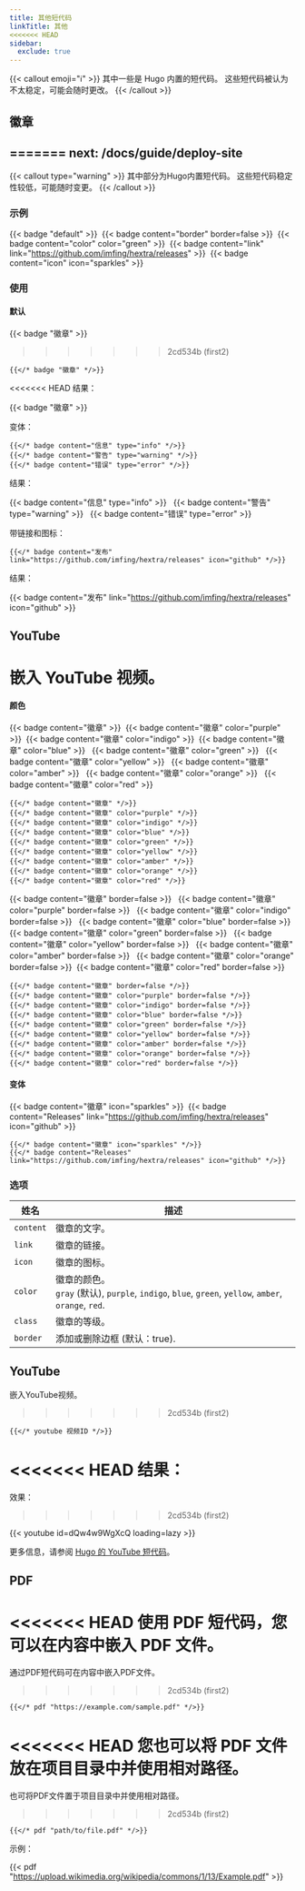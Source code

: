 ```yaml
---
title: 其他短代码
linkTitle: 其他
<<<<<<< HEAD
sidebar:
  exclude: true
---
```


{{< callout emoji="ℹ️" >}}
  其中一些是 Hugo 内置的短代码。
  这些短代码被认为不太稳定，可能会随时更改。
{{< /callout >}}

## 徽章
=======
next: /docs/guide/deploy-site
---

{{< callout type="warning" >}}
  其中部分为Hugo内置短代码。
  这些短代码稳定性较低，可能随时变更。
{{< /callout >}}

### 示例

{{< badge "default" >}}&nbsp;
{{< badge content="border" border=false >}}&nbsp;
{{< badge content="color" color="green" >}}&nbsp;
{{< badge content="link" link="https://github.com/imfing/hextra/releases" >}}&nbsp;
{{< badge content="icon" icon="sparkles" >}}&nbsp;

### 使用

#### 默认

{{< badge "徽章" >}}&nbsp;
>>>>>>> 2cd534b (first2)

```
{{</* badge "徽章" */>}}
```

<<<<<<< HEAD
结果：

{{< badge "徽章" >}}

变体：

```
{{</* badge content="信息" type="info" */>}}
{{</* badge content="警告" type="warning" */>}}
{{</* badge content="错误" type="error" */>}}
```

结果：

{{< badge content="信息" type="info" >}} &nbsp;
{{< badge content="警告" type="warning" >}} &nbsp;
{{< badge content="错误" type="error" >}}

带链接和图标：

```
{{</* badge content="发布" link="https://github.com/imfing/hextra/releases" icon="github" */>}}
```

结果：

{{< badge content="发布" link="https://github.com/imfing/hextra/releases" icon="github" >}}

## YouTube

嵌入 YouTube 视频。
=======
#### 颜色

{{< badge content="徽章" >}}&nbsp;
{{< badge content="徽章" color="purple" >}}&nbsp;
{{< badge content="徽章" color="indigo" >}}&nbsp;
{{< badge content="徽章" color="blue" >}} &nbsp;
{{< badge content="徽章" color="green" >}} &nbsp;
{{< badge content="徽章" color="yellow" >}} &nbsp;
{{< badge content="徽章" color="amber" >}} &nbsp;
{{< badge content="徽章" color="orange" >}} &nbsp;
{{< badge content="徽章" color="red" >}}&nbsp;

```
{{</* badge content="徽章" */>}}
{{</* badge content="徽章" color="purple" */>}}
{{</* badge content="徽章" color="indigo" */>}}
{{</* badge content="徽章" color="blue" */>}}
{{</* badge content="徽章" color="green" */>}}
{{</* badge content="徽章" color="yellow" */>}}
{{</* badge content="徽章" color="amber" */>}}
{{</* badge content="徽章" color="orange" */>}}
{{</* badge content="徽章" color="red" */>}}
```

{{< badge content="徽章" border=false >}} &nbsp;
{{< badge content="徽章" color="purple" border=false >}} &nbsp;
{{< badge content="徽章" color="indigo" border=false >}} &nbsp;
{{< badge content="徽章" color="blue" border=false >}} &nbsp;
{{< badge content="徽章" color="green" border=false >}} &nbsp;
{{< badge content="徽章" color="yellow" border=false >}} &nbsp;
{{< badge content="徽章" color="amber" border=false >}} &nbsp;
{{< badge content="徽章" color="orange" border=false >}}&nbsp;
{{< badge content="徽章" color="red" border=false >}}&nbsp;

```
{{</* badge content="徽章" border=false */>}}
{{</* badge content="徽章" color="purple" border=false */>}}
{{</* badge content="徽章" color="indigo" border=false */>}}
{{</* badge content="徽章" color="blue" border=false */>}}
{{</* badge content="徽章" color="green" border=false */>}}
{{</* badge content="徽章" color="yellow" border=false */>}}
{{</* badge content="徽章" color="amber" border=false */>}}
{{</* badge content="徽章" color="orange" border=false */>}}
{{</* badge content="徽章" color="red" border=false */>}}
```

#### 变体

{{< badge content="徽章" icon="sparkles" >}}&nbsp;
{{< badge content="Releases" link="https://github.com/imfing/hextra/releases" icon="github" >}}&nbsp;

```
{{</* badge content="徽章" icon="sparkles" */>}}
{{</* badge content="Releases" link="https://github.com/imfing/hextra/releases" icon="github" */>}}
```

### 选项

| 姓名        | 描述                                                                                                 |
|-----------|----------------------------------------------------------------------------------------------------|
| `content` | 徽章的文字。                                                                                             |
| `link`    | 徽章的链接。                                                                                             |
| `icon`    | 徽章的图标。                                                                                             |
| `color`   | 徽章的颜色。 <br/> `gray` (默认), `purple`, `indigo`, `blue`, `green`, `yellow`, `amber`, `orange`, `red`. |
| `class`   | 徽章的等级。                                                                                             |
| `border`  | 添加或删除边框 (默认：true).                                                                                 |

## YouTube

嵌入YouTube视频。
>>>>>>> 2cd534b (first2)

```
{{</* youtube 视频ID */>}}
```

<<<<<<< HEAD
结果：
=======
效果：
>>>>>>> 2cd534b (first2)

{{< youtube id=dQw4w9WgXcQ loading=lazy >}}

更多信息，请参阅 [Hugo 的 YouTube 短代码](https://gohugo.io/content-management/shortcodes/#youtube)。

## PDF

<<<<<<< HEAD
使用 PDF 短代码，您可以在内容中嵌入 PDF 文件。
=======
通过PDF短代码可在内容中嵌入PDF文件。
>>>>>>> 2cd534b (first2)

```
{{</* pdf "https://example.com/sample.pdf" */>}}
```

<<<<<<< HEAD
您也可以将 PDF 文件放在项目目录中并使用相对路径。
=======
也可将PDF文件置于项目目录中并使用相对路径。
>>>>>>> 2cd534b (first2)

```
{{</* pdf "path/to/file.pdf" */>}}
```

示例：

{{< pdf "https://upload.wikimedia.org/wikipedia/commons/1/13/Example.pdf" >}}